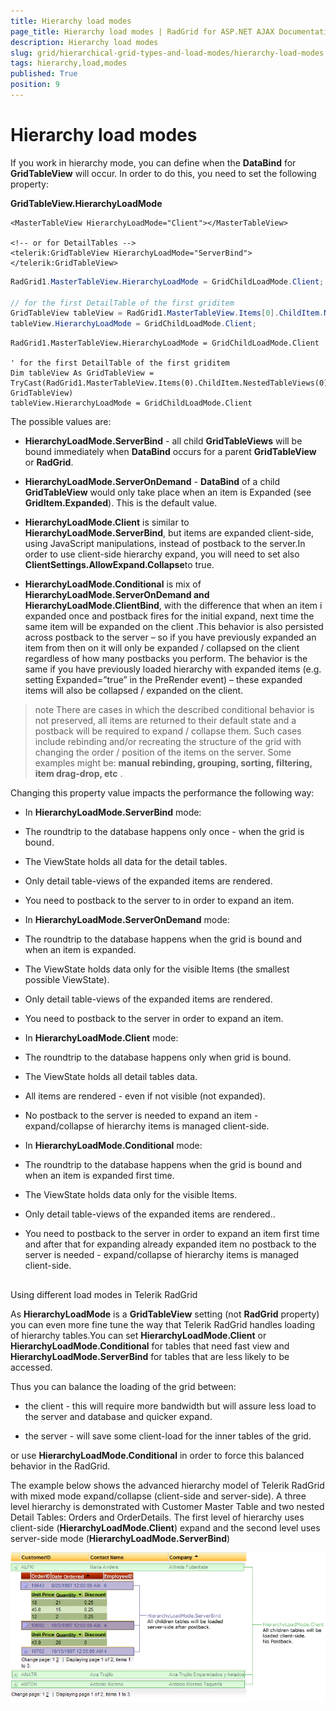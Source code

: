 ```yaml
---
title: Hierarchy load modes
page_title: Hierarchy load modes | RadGrid for ASP.NET AJAX Documentation
description: Hierarchy load modes
slug: grid/hierarchical-grid-types-and-load-modes/hierarchy-load-modes
tags: hierarchy,load,modes
published: True
position: 9
---
```


# Hierarchy load modes



If you work in hierarchy mode, you can define when the **DataBind** for **GridTableView** will occur. In order to do this, you need to set the following property:

**GridTableView.HierarchyLoadMode**

````ASP.NET
<MasterTableView HierarchyLoadMode="Client"></MasterTableView>

<!-- or for DetailTables -->
<telerik:GridTableView HierarchyLoadMode="ServerBind"></telerik:GridTableView>
````

````C#
RadGrid1.MasterTableView.HierarchyLoadMode = GridChildLoadMode.Client;

// for the first DetailTable of the first griditem
GridTableView tableView = RadGrid1.MasterTableView.Items[0].ChildItem.NestedTableViews[0] as GridTableView;
tableView.HierarchyLoadMode = GridChildLoadMode.Client;
````

````VB	
RadGrid1.MasterTableView.HierarchyLoadMode = GridChildLoadMode.Client

' for the first DetailTable of the first griditem
Dim tableView As GridTableView = TryCast(RadGrid1.MasterTableView.Items(0).ChildItem.NestedTableViews(0), GridTableView)
tableView.HierarchyLoadMode = GridChildLoadMode.Client
````

The possible values are:

* **HierarchyLoadMode.ServerBind** - all child **GridTableViews** will be bound immediately when **DataBind** occurs for a parent **GridTableView** or **RadGrid**.

* **HierarchyLoadMode.ServerOnDemand** - **DataBind** of a child **GridTableView** would only take place when an item is Expanded (see **GridItem.Expanded**). This is the default value.

* **HierarchyLoadMode.Client** is similar to **HierarchyLoadMode.ServerBind**, but items are expanded client-side, using JavaScript manipulations, instead of postback to the server.In order to use client-side hierarchy expand, you will need to set also **ClientSettings.AllowExpand.Collapse**to true.

* **HierarchyLoadMode.Conditional** is mix of **HierarchyLoadMode.ServerOnDemand and HierarchyLoadMode.ClientBind**, with the difference that when an item i expanded once and postback fires for the initial expand, next time the same item will be expanded on the client .This behavior is also persisted across postback to the server – so if you have previously expanded an item from then on it will only be expanded / collapsed on the client regardless of how many postbacks you perform. The behavior is the same if you have previously loaded hierarchy with expanded items (e.g. setting Expanded=”true” in the PreRender event) – these expanded items will also be collapsed / expanded on the client.

>note There are cases in which the described conditional behavior is not preserved, all items are returned to their default state and a postback will be required to expand / collapse them. Such cases include rebinding and/or recreating the structure of the grid with changing the order / position of the items on the server. Some examples might be: **manual rebinding, grouping, sorting, filtering, item drag-drop, etc** .
>


Changing this property value impacts the performance the following way:

* In **HierarchyLoadMode.ServerBind** mode:

* The roundtrip to the database happens only once - when the grid is bound.

* The ViewState holds all data for the detail tables.

* Only detail table-views of the expanded items are rendered.

* You need to postback to the server to in order to expand an item.

* In **HierarchyLoadMode.ServerOnDemand** mode:

* The roundtrip to the database happens when the grid is bound and when an item is expanded.

* The ViewState holds data only for the visible Items (the smallest possible ViewState).

* Only detail table-views of the expanded items are rendered.

* You need to postback to the server in order to expand an item.

* In **HierarchyLoadMode.Client** mode:

* The roundtrip to the database happens only when grid is bound.

* The ViewState holds all detail tables data.

* All items are rendered - even if not visible (not expanded).

* No postback to the server is needed to expand an item - expand/collapse of hierarchy items is managed client-side.

* In **HierarchyLoadMode.Conditional** mode:

* The roundtrip to the database happens when the grid is bound and when an item is expanded first time.

* The ViewState holds data only for the visible Items.

* Only detail table-views of the expanded items are rendered..

* You need to postback to the server in order to expand an item first time and after that for expanding already expanded item no postback to the server is needed - expand/collapse of hierarchy items is managed client-side.

## 

Using different load modes in Telerik RadGrid

As **HierarchyLoadMode** is a **GridTableView** setting (not **RadGrid** property) you can even more fine tune the way that Telerik RadGrid handles loading of hierarchy tables.You can set **HierarchyLoadMode.Client** or **HierarchyLoadMode.Conditional** for tables that need fast view and **HierarchyLoadMode.ServerBind** for tables that are less likely to be accessed.

Thus you can balance the loading of the grid between:

* the client - this will require more bandwidth but will assure less load to the server and database and quicker expand.

* the server - will save some client-load for the inner tables of the grid.

or use **HierarchyLoadMode.Conditional** in order to force this balanced behavior in the RadGrid.

The example below shows the advanced hierarchy model of Telerik RadGrid with mixed mode expand/collapse (client-side and server-side). A three level hierarchy is demonstrated with Customer Master Table and two nested Detail Tables: Orders and OrderDetails. The first level of hierarchy uses client-side (**HierarchyLoadMode.Client**) expand and the second level uses server-side mode (**HierarchyLoadMode.ServerBind**)

![Mixed Load Mode](images/grd_MixedLoadMode_markedup.png)




